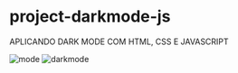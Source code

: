 # project-darkmode-js
APLICANDO DARK MODE COM HTML, CSS E JAVASCRIPT

![mode](https://user-images.githubusercontent.com/108904411/213474394-dbb814be-3518-4ba6-ad83-ccc5b12ec467.PNG)
![darkmode](https://user-images.githubusercontent.com/108904411/213474423-0aca10e1-eae5-4fb3-bb6c-4114ca847639.PNG)
